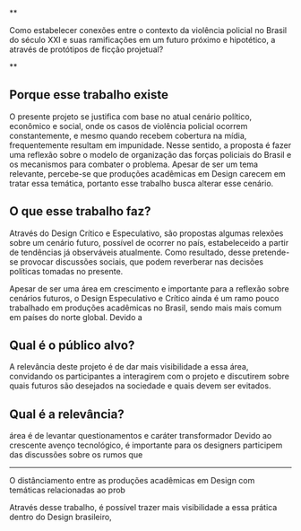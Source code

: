 **

Como estabelecer conexões entre o contexto da violência policial no Brasil do século XXI e suas ramificações em um futuro próximo e hipotético, a através de protótipos de ficção projetual?

**


## Porque esse trabalho existe
O presente projeto se justifica com base no atual cenário político, econômico e social, onde os casos de violência policial ocorrem constantemente, e mesmo quando recebem cobertura na mídia, frequentemente resultam em impunidade. Nesse sentido, a proposta é fazer uma reflexão sobre o modelo de organização das forças policiais do Brasil e os mecanismos para combater o problema. Apesar de ser um tema relevante, percebe-se que produções acadêmicas em Design carecem em tratar essa temática, portanto esse trabalho busca alterar esse cenário.

## O que esse trabalho faz?
Através do Design Crítico e Especulativo, são propostas algumas relexões sobre um cenário futuro, possível de ocorrer no país, estabeleceido a partir de tendências já observáveis atualmente. Como resultado, desse pretende-se provocar discussões sociais, que podem reverberar nas decisões políticas tomadas no presente.

Apesar de ser uma área em crescimento e importante para a reflexão sobre cenários futuros, o Design Especulativo e Crítico ainda é um ramo pouco trabalhado em produções acadêmicas no Brasil, sendo mais mais comum em países do norte global. Devido a 


## Qual é o público alvo?

A relevância deste projeto é de dar mais visibilidade a essa área, convidando os participantes a interagirem com o projeto e discutirem sobre quais futuros são desejados na sociedade e quais devem ser evitados.


## Qual é a relevância?

área é de levantar questionamentos e caráter transformador
Devido ao crescente avenço tecnológico, é importante para os designers participem das discussões sobre os rumos que 

----


O distânciamento entre as produções acadêmicas em Design com temáticas relacionadas ao prob




Através desse trabalho,  é possível trazer mais visibilidade a essa prática dentro do Design brasileiro, 

